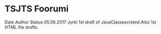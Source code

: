 # TSJTS Foorumi

Date          Author    Status
05.06.2017    Jyrki     1st draft of JavaClassescreted.Also 1st HTML file drafts. 

